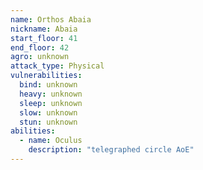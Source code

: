 ```yaml
---
name: Orthos Abaia
nickname: Abaia
start_floor: 41
end_floor: 42
agro: unknown
attack_type: Physical
vulnerabilities:
  bind: unknown
  heavy: unknown
  sleep: unknown
  slow: unknown
  stun: unknown
abilities:
  - name: Oculus
    description: "telegraphed circle AoE"
---
```

